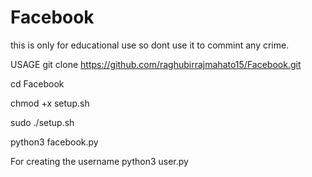 # Facebook
this is only for educational use so dont use it to commint any crime.





USAGE
git clone https://github.com/raghubirrajmahato15/Facebook.git

cd Facebook


chmod +x setup.sh


sudo ./setup.sh


python3 facebook.py





For creating the username
python3 user.py
